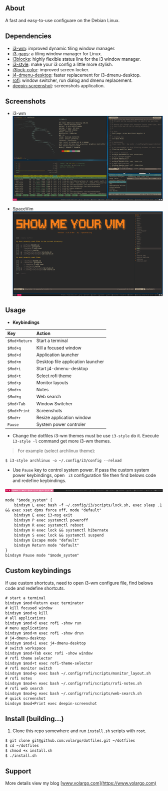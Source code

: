 ## About
A fast and easy-to-use configuare on the Debian Linux.

## Dependencies
* [i3-wm](https://github.com/i3/i3): improved dynamic tiling window manager.
* [i3-gaps](https://github.com/Airblader/i3): a tiling window manager for Linux.
* [i3blocks](https://github.com/vivien/i3blocks): highly flexible status line for the i3 window manager.
* [i3-style](https://github.com/acrisci/i3-style): make your i3 config a little more stylish.
* [i3lock-color](https://github.com/PandorasFox/i3lock-color): improved screen locker.
* [j4-dmenu-desktop](https://github.com/enkore/j4-dmenu-desktop): faster replacement for i3-dmenu-desktop.
* [rofi](https://github.com/DaveDavenport/rofi): window switcher, run dialog and dmenu replacement.
* [deepin-screenshot](https://github.com/linuxdeepin/deepin-screenshot): screenshots application.

## Screenshots
* i3-wm ![i3-wm](screenshots/dotfiles-i3wm.png)

* SpaceVim ![spacevim](screenshots/dotfiles-spacevim.png)

## Usage
* **Keybindings**

|Key                    |Action                             |
|:----------------------|:----------------------------------|
|`$Mod+Return`          |Start a terminal|
|`$Mod+q`               |Kill a focused window|
|`$Mod+d`               |Application launcher|
|`$Mod+m`               |Desktop file application launcher|
|`$Mod+i`               |Start j4-dmenu-desktop|
|`$Mod+t`               |Select rofi theme|
|`$Mod+p`               |Monitor layouts|
|`$Mod+n`               |Notes|
|`$Mod+g`               |Web search|
|`$Mod+Tab`             |Window Switcher|
|`$Mod+Print`           |Screenshots|
|`$Mod+r`               |Resize application window|
|`Pause`                |System power controler|

* Change the dotfiles i3-wm themes must be use `i3-style` do it. Execute `i3-style -l` command get more i3-wm themes.
> For example (select archlinux theme):
```
$ i3-style archlinux -o ~/.config/i3/config --reload
```

* Use `Pause` key to control system power. If pass the custom system power keybindings, open ` i3` configuration file then find belows code and redefine keybindings.

![Power-Controler](screenshots/dotfiles-power-controler.png)

```shell
mode "$mode_system" {
    bindsym L exec bash -f ~/.config/i3/scripts/lock.sh, exec sleep .1 && exec xset dpms force off, mode "default"
    bindsym E exec i3-msg exit
    bindsym P exec systemctl poweroff
    bindsym R exec systemctl reboot
    bindsym H exec lock && systemctl hibernate
    bindsym S exec lock && systemctl suspend
    bindsym Escape mode "default"
    bindsym Return mode "default"
}
bindsym Pause mode "$mode_system"
```

## Custom keybindings
If use custom shortcuts, need to open i3-wm configure file, find belows code and redefine shortcuts.
```shell
# start a terminal
bindsym $mod+Return exec terminator
# kill focused window
bindsym $mod+q kill
# all applications
bindsym $mod+d exec rofi -show run
# menu applications
bindsym $mod+m exec rofi -show drun
# j4-dmenu-desktop
bindsym $mod+i exec j4-dmenu-desktop
# switch workspace
bindsym $mod+Tab exec rofi -show window
# rofi theme selector
bindsym $mod+t exec rofi-theme-selector
# rofi monitor switch
bindsym $mod+p exec bash ~/.config/rofi/scripts/monitor_layout.sh
# rofi notes
bindsym $mod+n exec bash ~/.config/rofi/scripts/rofi-notes.sh
# rofi web search
bindsym $mod+g exec bash ~/.config/rofi/scripts/web-search.sh
# quick screenshot
bindsym $mod+Print exec deepin-screenshot
```

## Install (building...)
1. Clone this repo somewhere and run `install.sh` scripts with `root`.
```Shell
$ git clone git@github.com:volargo/dotfiles.git ~/dotfiles
$ cd ~/dotfiles
$ chmod +x install.sh
$ ./install.sh
```

## Support
More details view my blog [www.volargo.com](https://www.volargo.com)
